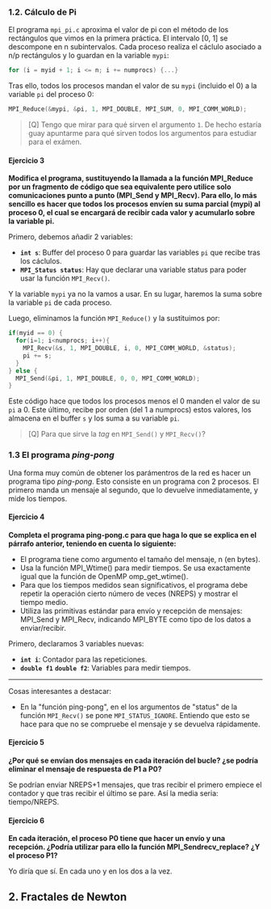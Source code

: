 ### 1.2. Cálculo de Pi

El programa `mpi_pi.c` aproxima el valor de pi con el método de los rectángulos que vimos en la primera práctica. El intervalo [0, 1] se descompone en n subintervalos. Cada proceso realiza el cáclulo asociado a n/p rectángulos y lo guardan en la variable `mypi`:

```c
for (i = myid + 1; i <= n; i += numprocs) {...}
```

Tras ello, todos los procesos mandan el valor de su `mypi` (incluido el 0) a la variable `pi` del proceso 0:

```c
MPI_Reduce(&mypi, &pi, 1, MPI_DOUBLE, MPI_SUM, 0, MPI_COMM_WORLD);
```

> [Q] Tengo que mirar para qué sirven el argumento `1`. De hecho estaría guay apuntarme para qué sirven todos los argumentos para estudiar para el exámen.

#### Ejercicio 3

**Modifica el programa, sustituyendo la llamada a la función MPI_Reduce por un fragmento de código que sea equivalente pero utilice solo comunicaciones punto a punto (MPI_Send y MPI_Recv). Para ello, lo más sencillo es hacer que todos los procesos envíen su suma parcial (mypi) al proceso 0, el cual se encargará de recibir cada valor y acumularlo sobre la variable pi.**

Primero, debemos añadir 2 variables:

* **`int s`**: Buffer del proceso 0 para guardar las variables `pi` que recibe tras los cáclulos.
* **`MPI_Status status`**: Hay que declarar una variable status para poder usar la función `MPI_Recv()`.

Y la variable `mypi` ya no la vamos a usar. En su lugar, haremos la suma sobre la variable `pi` de cada proceso.

Luego, eliminamos la función `MPI_Reduce()` y la sustituimos por:

```c
if(myid == 0) {
  for(i=1; i<numprocs; i++){
    MPI_Recv(&s, 1, MPI_DOUBLE, i, 0, MPI_COMM_WORLD, &status);
    pi += s;
  }
} else {
  MPI_Send(&pi, 1, MPI_DOUBLE, 0, 0, MPI_COMM_WORLD);
}
```

Este código hace que todos los procesos menos el 0 manden el valor de su `pi` a 0. Este último, recibe por orden (del 1 a numprocs) estos valores, los almacena en el buffer `s` y los suma a su variable `pi`.

> [Q] Para que sirve la *tag* en `MPI_Send()` y `MPI_Recv()`?

### 1.3 El programa *ping-pong*

Una forma muy común de obtener los parámentros de la red es hacer un programa tipo *ping-pong*. Esto consiste en un programa con 2 procesos. El primero manda un mensaje al segundo, que lo devuelve inmediatamente, y mide los tiempos.

#### Ejercicio 4

**Completa el programa ping-pong.c para que haga lo que se explica en el párrafo anterior, teniendo en cuenta lo siguiente:**

* El programa tiene como argumento el tamaño del mensaje, n (en bytes).
* Usa la función MPI_Wtime() para medir tiempos. Se usa exactamente igual que la función de OpenMP omp_get_wtime().
* Para que los tiempos medidos sean significativos, el programa debe repetir la operación cierto número de veces (NREPS) y mostrar el tiempo medio.
* Utiliza las primitivas estándar para envío y recepción de mensajes: MPI_Send y MPI_Recv, indicando MPI_BYTE como tipo de los datos a enviar/recibir.

Primero, declaramos 3 variables nuevas:

* **`int i`**: Contador para las repeticiones.
* **`double f1`** **`double f2`**: Variables para medir tiempos.

---

Cosas interesantes a destacar:

* En la "función ping-pong", en el los argumentos de "status" de la función `MPI_Recv()` se pone `MPI_STATUS_IGNORE`. Entiendo que esto se hace para que no se compruebe el mensaje y se devuelva rápidamente.

#### Ejercicio 5

**¿Por qué se envían dos mensajes en cada iteración del bucle? ¿se podría eliminar el mensaje de respuesta de P1 a P0?**

Se podrían enviar NREPS+1 mensajes, que tras recibir el primero empiece el contador y que tras recibir el último se pare. Así la media seria: tiempo/NREPS.

#### Ejercicio 6

**En cada iteración, el proceso P0 tiene que hacer un envío y una recepción. ¿Podría utilizar para ello la función MPI_Sendrecv_replace? ¿Y el proceso P1?**

Yo diría que sí. En cada uno y en los dos a la vez.

## 2. Fractales de Newton

